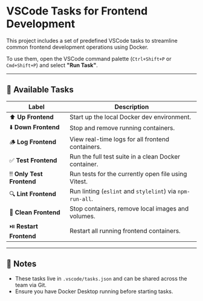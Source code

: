 # VSCode Tasks for Frontend Development

This project includes a set of predefined VSCode tasks to streamline common frontend development operations using Docker.

To use them, open the VSCode command palette (`Ctrl+Shift+P` or `Cmd+Shift+P`) and select **"Run Task"**.

---

## 🧰 Available Tasks

| Label | Description |
|-------|-------------|
| ⬆️ **Up Frontend** | Start up the local Docker dev environment. |
| ⬇️ **Down Frontend** | Stop and remove running containers. |
| 🪵 **Log Frontend** | View real-time logs for all frontend containers. |
| ✅ **Test Frontend** | Run the full test suite in a clean Docker container. |
| ‼️ **Only Test Frontend** | Run tests for the currently open file using Vitest. |
| 🔍 **Lint Frontend** | Run linting (`eslint` and `stylelint`) via `npm-run-all`. |
| 🧹 **Clean Frontend** | Stop containers, remove local images and volumes. |
| ⏯️ **Restart Frontend** | Restart all running frontend containers. |

---

## 📝 Notes

- These tasks live in `.vscode/tasks.json` and can be shared across the team via Git.
- Ensure you have Docker Desktop running before starting tasks.
